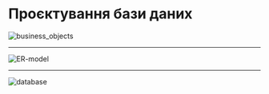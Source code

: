 # Проєктування бази даних

![business_objects](http://www.plantuml.com/plantuml/proxy?cache=no&src=https://raw.githubusercontent.com/IKerrigan/Project_management_system/master/src/uml/business_objects)
***

![ER-model](http://www.plantuml.com/plantuml/proxy?cache=no&src=https://raw.githubusercontent.com/IKerrigan/Project_management_system/master/src/uml/ER-model)
*** 

![database](https://github.com/IKerrigan/Project_management_system/blob/master/src/img/shema.jpg)
